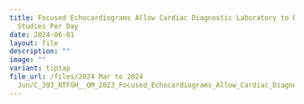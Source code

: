 ```yaml
---
title: Focused Echocardiograms Allow Cardiac Diagnostic Laboratory to Do More
  Studies Per Day
date: 2024-06-01
layout: file
description: ""
image: ""
variant: tiptap
file_url: /files/2024 Mar to 2024
  Jun/C_393_NTFGH__QM_2023_Focused_Echocardiograms_Allow_Cardiac_Diagnostic_Laboratory_To_Do_More_Studies_Per_Day.pdf
---
```

